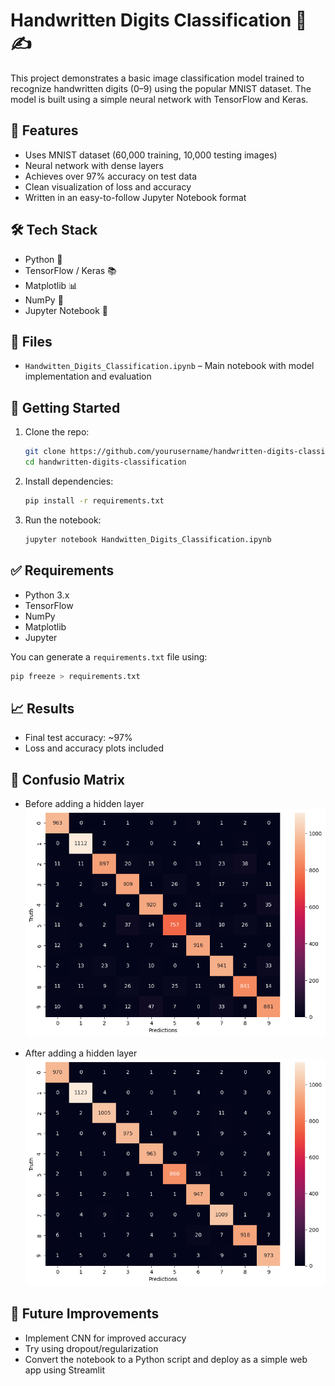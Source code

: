 # Handwritten Digits Classification 🧠✍️

This project demonstrates a basic image classification model trained to recognize handwritten digits (0–9) using the popular MNIST dataset. The model is built using a simple neural network with TensorFlow and Keras.

## 🧾 Features

- Uses MNIST dataset (60,000 training, 10,000 testing images)
- Neural network with dense layers
- Achieves over 97% accuracy on test data
- Clean visualization of loss and accuracy
- Written in an easy-to-follow Jupyter Notebook format

## 🛠️ Tech Stack

- Python 🐍
- TensorFlow / Keras 📚
- Matplotlib 📊
- NumPy 🔢
- Jupyter Notebook 📓

## 📁 Files

- `Handwitten_Digits_Classification.ipynb` – Main notebook with model implementation and evaluation

## 🚀 Getting Started

1. Clone the repo:
   ```bash
   git clone https://github.com/yourusername/handwritten-digits-classification.git
   cd handwritten-digits-classification

2. Install dependencies:
   ```bash
   pip install -r requirements.txt

3. Run the notebook:
   ```bash
   jupyter notebook Handwitten_Digits_Classification.ipynb

## ✅ Requirements

- Python 3.x
- TensorFlow
- NumPy
- Matplotlib
- Jupyter

You can generate a `requirements.txt` file using:
   ```bash
   pip freeze > requirements.txt
   ```

## 📈 Results

- Final test accuracy: ~97%
- Loss and accuracy plots included

## 📸 Confusio Matrix
- Before adding a hidden layer
  ![Confusion Matrix before adding hidden layer](https://github.com/jeevankumar54/Handwritten-Digit-Classification/blob/82074cfb5706674374121bb762c5f8d2277bf00f/cm_befor_hiddenlayer.png)

- After adding a hidden layer
  ![Confusion Matrix after adding hidden layer](https://github.com/jeevankumar54/Handwritten-Digit-Classification/blob/82074cfb5706674374121bb762c5f8d2277bf00f/cm_after_hidden%20layer.png)

## 📌 Future Improvements

- Implement CNN for improved accuracy
- Try using dropout/regularization
- Convert the notebook to a Python script and deploy as a simple web app using Streamlit
